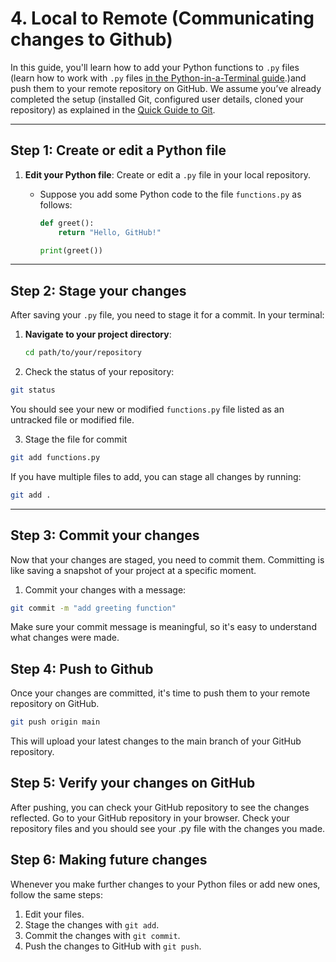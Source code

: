 # 4. Local to Remote (Communicating changes to Github)

In this guide, you'll learn how to add your Python functions to `.py` files (learn how to work with `.py` files [in the Python-in-a-Terminal guide](python-in-a-terminal.md).)and push them to your remote repository on GitHub. We assume you’ve already completed the setup (installed Git, configured user details, cloned your repository) as explained in the [Quick Guide to Git](quick-guide-to-git.md).

---

## Step 1: Create or edit a Python file

1. **Edit your Python file**: Create or edit a `.py` file in your local repository.
   
   - Suppose you add some Python code to the file `functions.py` as follows:
     ```python
     def greet():
         return "Hello, GitHub!"

     print(greet())
     ```
---

## Step 2: Stage your changes

After saving your `.py` file, you need to stage it for a commit. In your terminal:

1. **Navigate to your project directory**:
   ```bash
   cd path/to/your/repository
   ```

2. Check the status of your repository:
```bash
git status
```

You should see your new or modified `functions.py` file listed as an untracked file or modified file.

3. Stage the file for commit
```bash
git add functions.py
```

If you have multiple files to add, you can stage all changes by running:

```bash
git add .
```

---

## Step 3: Commit your changes

Now that your changes are staged, you need to commit them. Committing is like saving a snapshot of your project at a specific moment.

1. Commit your changes with a message:

```bash
git commit -m "add greeting function"
```

Make sure your commit message is meaningful, so it's easy to understand what changes were made.

## Step 4: Push to Github

Once your changes are committed, it's time to push them to your remote repository on GitHub.

```bash
git push origin main
```
This will upload your latest changes to the main branch of your GitHub repository.

## Step 5: Verify your changes on GitHub

After pushing, you can check your GitHub repository to see the changes reflected. Go to your GitHub repository in your browser. Check your repository files and you should see your .py file with the changes you made.

## Step 6: Making future changes

Whenever you make further changes to your Python files or add new ones, follow the same steps:

1. Edit your files.
2. Stage the changes with `git add`.
3. Commit the changes with `git commit`.
4. Push the changes to GitHub with `git push`.






